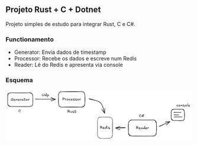 ## Projeto Rust + C + Dotnet

Projeto simples de estudo para integrar Rust, C e C#. 

### Functionamento
- Generator: Envia dados de timestamp
- Processor: Recebe os dados e escreve num Redis
- Reader: Lê do Redis e apresenta via console

### Esquema
![RustCDotnet](RustCDotnet.png)